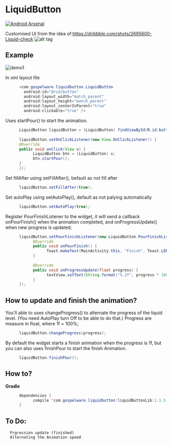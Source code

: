 # LiquidButton
[![Android Arsenal](https://img.shields.io/badge/Android%20Arsenal-LiquidButton-green.svg?style=true)](https://android-arsenal.com/details/1/3800)    

Customised UI from the idea of:https://dribbble.com/shots/2695600-Liquid-check
![alt tag](https://d13yacurqjgara.cloudfront.net/users/330174/screenshots/2695600/comp_2.gif)

## Example

![demo1](https://github.com/yoruriko/LiquidButton/blob/master/demo.gif)

In xml layout file
```java
      <com.gospelware.liquidbutton.LiquidButton
        android:id="@+id/button"
        android:layout_width="match_parent"
        android:layout_height="match_parent"
        android:layout_centerInParent="true"
        android:clickable="true" />
```
Uses startPour() to start the animation.    
```java
      LiquidButton liquidButton = (LiquidButton) findViewById(R.id.button);
  
      liquidButton.setOnClickListener(new View.OnClickListener() {
      @Override
      public void onClick(View v) {
            LiquidButton btn = (LiquidButton) v;
            btn.startPour();
      }
      });
```

Set fillAfter using setFillAfter(), befault as not fill after
```java
      liquidButton.setFillAfter(true);
```
Set autoPlay using setAutoPlay(), default as not palying automatically
```java
      liquidButton.setAutoPlay(true);
```

  Register PourFinishListener to the widget, it will send a callback onPourFinish() when the animation completed, and onProgressUpdate() when new progress is updated;
```java
      liquidButton.setPourFinishListener(new LiquidButton.PourFinishListener() {
            @Override
            public void onPourFinish() {
                  Toast.makeText(MainActivity.this, "Finish", Toast.LENGTH_SHORT).show();
            }
            
            @Override
            public void onProgressUpdate(float progress) {
                  textView.setText(String.format("%.2f", progress * 100) + "%");
            }          
      });
```

## How to update and finish the animation?

You'll able to uses changeProgress() to alternate the progress of the liquid level. (You need AutoPlay turn Off to be able to do that.) Progress are measure in float, where 1f = 100%;
```java
      liquidButton.changeProgress(progress);
```

By default the widget starts a finish animation when the progress is 1f, but you can also uses finishPour to start the finish Animation.
```java
      liquidButton.finishPour();
```

## How to?

**Gradle**        

```java
      dependencies {    
            compile 'com.gospelware.liquidbutton:liquidButtonLib:1.1.5'
      }
```

## To Do:

      Prgression update (finished)
      Alternating the Animation speed

